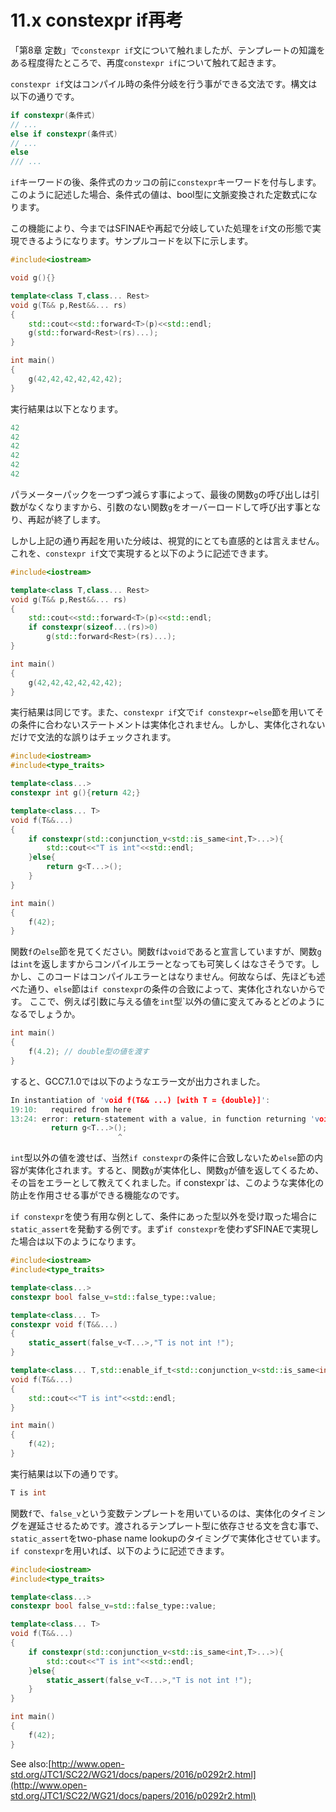 # 11.x constexpr if再考

「第8章 定数」で`constexpr if`文について触れましたが、テンプレートの知識をある程度得たところで、再度`constexpr if`について触れて起きます。

`constexpr if`文はコンパイル時の条件分岐を行う事ができる文法です。構文は以下の通りです。

```cpp
if constexpr(条件式)
// ...
else if constexpr(条件式)
// ...
else
/// ...
```

`if`キーワードの後、条件式のカッコの前に`constexpr`キーワードを付与します。このように記述した場合、条件式の値は、bool型に文脈変換された定数式になります。

この機能により、今まではSFINAEや再起で分岐していた処理を`if`文の形態で実現できるようになります。サンプルコードを以下に示します。

```cpp
#include<iostream>

void g(){}

template<class T,class... Rest>
void g(T&& p,Rest&&... rs)
{
    std::cout<<std::forward<T>(p)<<std::endl;
    g(std::forward<Rest>(rs)...);
}

int main()
{
    g(42,42,42,42,42,42);
}
```

実行結果は以下となります。

```cpp
42
42
42
42
42
42
```

パラメーターパックを一つずつ減らす事によって、最後の関数`g`の呼び出しは引数がなくなりますから、引数のない関数`g`をオーバーロードして呼び出す事となり、再起が終了します。

しかし上記の通り再起を用いた分岐は、視覚的にとても直感的とは言えません。これを、`constexpr if`文で実現すると以下のように記述できます。

```cpp
#include<iostream>

template<class T,class... Rest>
void g(T&& p,Rest&&... rs)
{
    std::cout<<std::forward<T>(p)<<std::endl;
    if constexpr(sizeof...(rs)>0)
        g(std::forward<Rest>(rs)...);
}

int main()
{
    g(42,42,42,42,42,42);
}
```
実行結果は同じです。また、`constexpr if`文で`if constexpr`~`else`節を用いてその条件に合わないステートメントは実体化されません。しかし、実体化されないだけで文法的な誤りはチェックされます。
```cpp
#include<iostream>
#include<type_traits>

template<class...>
constexpr int g(){return 42;}

template<class... T>
void f(T&&...)
{
    if constexpr(std::conjunction_v<std::is_same<int,T>...>){
        std::cout<<"T is int"<<std::endl;
    }else{
        return g<T...>();
    }
}

int main()
{
    f(42);
}
```
関数`f`の`else`節を見てください。関数`f`は`void`であると宣言していますが、関数`g`は`int`を返しますからコンパイルエラーとなっても可笑しくはなさそうです。しかし、このコードはコンパイルエラーとはなりません。何故ならば、先ほども述べた通り、`else`節は`if constexpr`の条件の合致によって、実体化されないからです。
ここで、例えば引数に与える値を`int`型`以外の値に変えてみるとどのようになるでしょうか。
```cpp
int main()
{
    f(4.2); // double型の値を渡す
}
```
すると、GCC7.1.0では以下のようなエラー文が出力されました。
```cpp
In instantiation of 'void f(T&& ...) [with T = {double}]':
19:10:   required from here
13:24: error: return-statement with a value, in function returning 'void' [-fpermissive]
         return g<T...>();
                        ^
```
`int`型以外の値を渡せば、当然`if constexpr`の条件に合致しないため`else`節の内容が実体化されます。すると、関数`g`が実体化し、関数`g`が値を返してくるため、その旨をエラーとして教えてくれました。if constexpr`は、このような実体化の防止を作用させる事ができる機能なのです。

`if constexpr`を使う有用な例として、条件にあった型以外を受け取った場合に`static_assert`を発動する例です。まず`if constexpr`を使わずSFINAEで実現した場合は以下のようになります。
```cpp
#include<iostream>
#include<type_traits>

template<class...>
constexpr bool false_v=std::false_type::value;

template<class... T>
constexpr void f(T&&...)
{
    static_assert(false_v<T...>,"T is not int !");
}

template<class... T,std::enable_if_t<std::conjunction_v<std::is_same<int,T>...>,std::nullptr_t> =nullptr>
void f(T&&...)
{
    std::cout<<"T is int"<<std::endl;
}

int main()
{
    f(42);
}
```
実行結果は以下の通りです。
```cpp
T is int
```
関数`f`で、`false_v`という変数テンプレートを用いているのは、実体化のタイミングを遅延させるためです。渡されるテンプレート型に依存させる文を含む事で、`static_assert`をtwo-phase name lookupのタイミングで実体化させています。
`if constexpr`を用いれば、以下のように記述できます。
```cpp
#include<iostream>
#include<type_traits>

template<class...>
constexpr bool false_v=std::false_type::value;

template<class... T>
void f(T&&...)
{
    if constexpr(std::conjunction_v<std::is_same<int,T>...>){
        std::cout<<"T is int"<<std::endl;
    }else{
        static_assert(false_v<T...>,"T is not int !");
    }
}

int main()
{
    f(42);
}
```
See also:[http://www.open-std.org/JTC1/SC22/WG21/docs/papers/2016/p0292r2.html](http://www.open-std.org/JTC1/SC22/WG21/docs/papers/2016/p0292r2.html)

